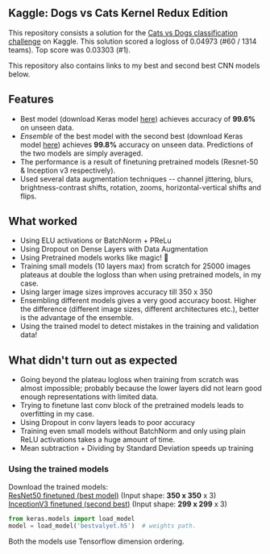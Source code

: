 Kaggle: Dogs vs Cats Kernel Redux Edition
------------------------------------------------------------

This repository consists a solution for the [Cats vs Dogs classification challenge][1] on Kaggle. 
This solution scored a logloss of 0.04973 (#60 / 1314 teams). Top score was 0.03303 (#1).

This repository also contains links to my best and second best CNN models below.

Features
-------------
- Best model (download Keras model [here][2]) achieves accuracy of **99.6%** on unseen data.  
- *Ensemble* of the best model with the second best (download Keras model [here][3]) achieves **99.8%** accuracy on unseen data. Predictions of the two models are simply averaged. 
- The performance is a result of finetuning pretrained models (Resnet-50 & Inception v3 respectively).
- Used several data augmentation techniques -- channel jittering, blurs, brightness-contrast shifts, rotation, zooms,  horizontal-vertical shifts and flips.

What worked
-------------------
- Using ELU activations or BatchNorm + PReLu
- Using Dropout on Dense Layers with Data Augmentation
- Using Pretrained models works like magic! :pray:
- Training small models (10 layers max) from scratch for 25000 images plateaus at double the logloss than when using pretrained models, in my case.  
- Using larger image sizes improves accuracy till 350 x 350
- Ensembling different models gives a very good accuracy boost. Higher the difference (different image sizes, different architectures etc.), better is the advantage of the ensemble.
- Using the trained model to detect mistakes in the training and validation data! 

What didn't turn out as expected
-------------------
- Going beyond the plateau logloss when training from scratch was almost impossible; probably because the lower layers did not learn good enough representations with limited data.
- Trying to finetune last conv block of the pretrained models leads to overfitting in my case. 
- Using Dropout in conv layers leads to poor accuracy
- Training even small models without BatchNorm and only using plain ReLU activations takes a huge amount of time. 
- Mean subtraction + Dividing by Standard Deviation speeds up training 

### Using the trained models
Download the trained models: <br/>
[ResNet50 finetuned (best model)][2] (Input shape: **350 x 350** x 3) <br/>
[InceptionV3 finetuned (second best)][3] (Input shape: **299 x 299** x 3)

```python
from keras.models import load_model
model = load_model('bestvalyet.h5')  # weights path.
```
Both the models use Tensorflow dimension ordering.


  [1]: https://www.kaggle.com/c/dogs-vs-cats-redux-kernels-edition
  [2]: https://drive.google.com/open?id=0B9Hz5dudRW34aldhTlA0RDBjeXc
  [3]: https://drive.google.com/open?id=0B9Hz5dudRW34MVZfdGhxVE5lXzQ
